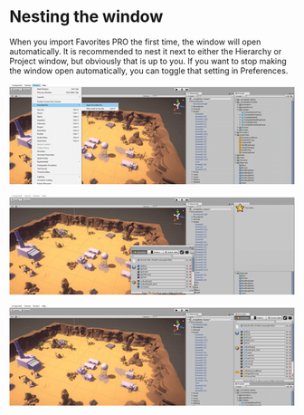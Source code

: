 # Nesting the window

When you import Favorites PRO the first time, the window will open automatically. It is recommended to nest it next to either the Hierarchy or Project window, but obviously that is up to you. If you want to stop making the window open automatically, you can toggle that setting in Preferences.

![](/images/Nesting01.png)

![](/images/Nesting02.png)

![](/images/Nesting03.png)
